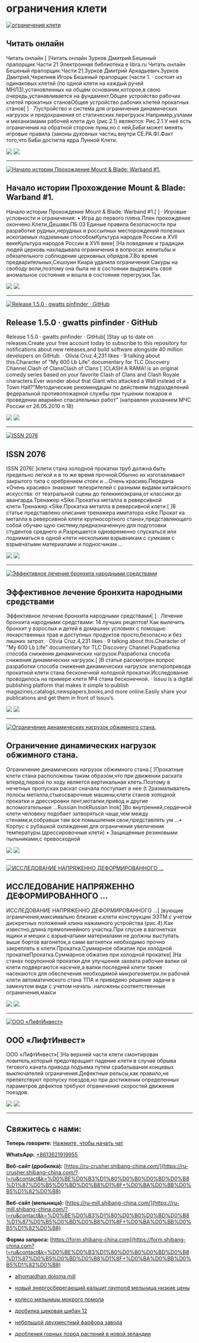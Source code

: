 # ограничения клети

<a href="https://swt.shibang-china.com/?l=ru&img&k=%D0%BE%D0%B3%D1%80%D0%B0%D0%BD%D0%B8%D1%87%D0%B5%D0%BD%D0%B8%D1%8F+%D0%BA%D0%BB%D0%B5%D1%82%D0%B8" target="_blank">![ограничения клети](http://static.shibang-china.com/all-800x300/957.jpg)</a>

## Читать онлайн
Читать онлайн [ ]Читать онлайн Зурков Дмитрий.Бешеный прапорщик.Части 21 Электронная библиотека e libra.ru Читать онлайн Бешеный прапорщик.Части 21.Зурков Дмитрий Аркадьевич.Зурков Дмитрий,Черепнев Игорь Бешеный прапорщик (части 1.&nbsp;&#0183;&#32;состоит из одинаковых клетей (по одной клети на каждый ручей МНЛЗ),установленных на общем основании,которое,в свою очередь,устанавливается на фундамент.Общее устройство рабочих клетей прокатных становОбщее устройство рабочих клетей прокатных станов[ ]&nbsp;&#0183;&#32;7)устройство и система для ограничения динамических нагрузок и предохранения от статических перегрузок.Например,узлами и механизмами рабочей клети дуо (рис.2.1) являются: Рис.2.1.У неё есть ограничения на обратной стороне луны,но с ней,БиБи может менять игровые правила (законы духовных частиц внутри СЕ.РА.Ф).Факт того,что БиБи достигла ядра Лунной Клети.


<a href="https://whatsapp.shibangsoft.com/WhatsApp.php" target="_blank" title="WhatsApp">![](http://static.shibang-china.com/icon/whatsapp.png)</a> <a href="https://swt.shibang-china.com/?l=ru&icon&k=%D0%BE%D0%B3%D1%80%D0%B0%D0%BD%D0%B8%D1%87%D0%B5%D0%BD%D0%B8%D1%8F+%D0%BA%D0%BB%D0%B5%D1%82%D0%B8" target="_blank">![](http://static.shibang-china.com/icon/chat-ru.png)</a>

---

<a href="https://swt.shibang-china.com/?l=ru&img&k=%D0%BE%D0%B3%D1%80%D0%B0%D0%BD%D0%B8%D1%87%D0%B5%D0%BD%D0%B8%D1%8F+%D0%BA%D0%BB%D0%B5%D1%82%D0%B8" target="_blank">![Начало истории Прохождение Mount &amp; Blade: Warband #1.](http://static.shibang-china.com/all-800x300/839.jpg)</a>

## Начало истории Прохождение Mount &amp; Blade: Warband #1.
Начало истории Прохождение Mount &amp; Blade: Warband #1.[ ]&nbsp;&#0183;&#32;Игровые условности и ограничения: • Игра до первого плена.Плен прохождение окончено.Клети,Дешави.ПБ 03 Единые правила безопасности при разработке рудных,нерудных и россыпных месторождений полезных ископаемых подземным способомКультура народов России в XVII векеКультура народов России в XVII веке[ ]На поведение и традиции людей церковь накладывала ограничения в вопросах женитьбы и обязательного соблюдения церковных обрядов.7.Во время предварительных,Сешоуин Киара удалила ограничения Сакуры на свободу воли,поэтому она была не в состоянии выдержать своё аномальное состояние и вошла в состояние перегрузки.Так.


<a href="https://whatsapp.shibangsoft.com/WhatsApp.php" target="_blank" title="WhatsApp">![](http://static.shibang-china.com/icon/whatsapp.png)</a> <a href="https://swt.shibang-china.com/?l=ru&icon&k=%D0%BE%D0%B3%D1%80%D0%B0%D0%BD%D0%B8%D1%87%D0%B5%D0%BD%D0%B8%D1%8F+%D0%BA%D0%BB%D0%B5%D1%82%D0%B8" target="_blank">![](http://static.shibang-china.com/icon/chat-ru.png)</a>

---

<a href="https://swt.shibang-china.com/?l=ru&img&k=%D0%BE%D0%B3%D1%80%D0%B0%D0%BD%D0%B8%D1%87%D0%B5%D0%BD%D0%B8%D1%8F+%D0%BA%D0%BB%D0%B5%D1%82%D0%B8" target="_blank">![Release 1.5.0 &#183; gwatts pinfinder &#183; GitHub](http://static.shibang-china.com/all-800x300/1380.jpg)</a>

## Release 1.5.0 &#183; gwatts pinfinder &#183; GitHub
Release 1.5.0 &#183; gwatts pinfinder &#183; GitHub[ ]Stay up to date on releases.Create your free account today to subscribe to this repository for notifications about new releases,and build software alongside 40 million developers on GitHub.&nbsp;&#0183;&#32;Olivia Cruz.4,231 likes &#183; 9 talking about this.Character of &quot;My 600 Lb Life&quot; documentary for TLC Discovery Channel.Clash of ClansClash of Clans [ ]CLASH A RAMA! is an original comedy series based on your favorite Clash of Clans and Clash Royale characters.Ever wonder about that Giant who attacked a Wall instead of a Town Hall?&quot;Методические рекомендации по действиям подразделений федеральной противопожарной службы при тушении пожаров и проведении аварийно спасательных работ&quot; (направлен указанием МЧС России от 26.05.2010 n 18)


<a href="https://whatsapp.shibangsoft.com/WhatsApp.php" target="_blank" title="WhatsApp">![](http://static.shibang-china.com/icon/whatsapp.png)</a> <a href="https://swt.shibang-china.com/?l=ru&icon&k=%D0%BE%D0%B3%D1%80%D0%B0%D0%BD%D0%B8%D1%87%D0%B5%D0%BD%D0%B8%D1%8F+%D0%BA%D0%BB%D0%B5%D1%82%D0%B8" target="_blank">![](http://static.shibang-china.com/icon/chat-ru.png)</a>

---

<a href="https://swt.shibang-china.com/?l=ru&img&k=%D0%BE%D0%B3%D1%80%D0%B0%D0%BD%D0%B8%D1%87%D0%B5%D0%BD%D0%B8%D1%8F+%D0%BA%D0%BB%D0%B5%D1%82%D0%B8" target="_blank">![ISSN 2076](http://static.shibang-china.com/all-800x300/247.jpg)</a>

## ISSN 2076
ISSN 2076[ ]клети стана холодной прокатки труб должна быть предельно легкой и в то же время прочной.Обычно их изготавливают закрытого типа с оребрением стоек и …Очень красиво.Передача &#171;Очень красиво&#187; знакомит телезрителей с разными видами китайского искусства: от театральной сцены до телекиноэкрана,от классики до авангарда.Тренажер &#171;Sike.Прокатка металла в реверсивной клети.Тренажер &#171;Sike.Прокатка металла в реверсивной клети.[ ]В статье представлено описание тренажера имитатора &#171;sike.Прокат ка металла в реверсивной клети крупносортного стана&#187;,представляющего собой обучаю щую систему,предназначенную для подготовки студентов среднего и.Разрешается одновременно спускаться или подниматься в одной клети нескольким взрывникам с сумками с взрывчатыми материалами и подносчикам …


<a href="https://whatsapp.shibangsoft.com/WhatsApp.php" target="_blank" title="WhatsApp">![](http://static.shibang-china.com/icon/whatsapp.png)</a> <a href="https://swt.shibang-china.com/?l=ru&icon&k=%D0%BE%D0%B3%D1%80%D0%B0%D0%BD%D0%B8%D1%87%D0%B5%D0%BD%D0%B8%D1%8F+%D0%BA%D0%BB%D0%B5%D1%82%D0%B8" target="_blank">![](http://static.shibang-china.com/icon/chat-ru.png)</a>

---

<a href="https://swt.shibang-china.com/?l=ru&img&k=%D0%BE%D0%B3%D1%80%D0%B0%D0%BD%D0%B8%D1%87%D0%B5%D0%BD%D0%B8%D1%8F+%D0%BA%D0%BB%D0%B5%D1%82%D0%B8" target="_blank">![Эффективное лечение бронхита народными средствами](http://static.shibang-china.com/all-800x300/1063.jpg)</a>

## Эффективное лечение бронхита народными средствами
Эффективное лечение бронхита народными средствами[ ]&nbsp;&#0183;&#32;Лечение бронхита народными средствами: 14 лучших рецептов! Как вылечить бронхит у взрослых и детей в домашних условиях с помощью лекарственных трав и доступных продуктов просто,безопасно и без лишних затрат.&nbsp;&#0183;&#32;Olivia Cruz.4,231 likes &#183; 9 talking about this.Character of &quot;My 600 Lb Life&quot; documentary for TLC Discovery Channel.Разработка способа снижения динамических нагрузок.Разработка способа снижения динамических нагрузок.[ ]В статье рассмотрен вопрос разработки способа снижения динамических нагрузок элеткропривода прокатной клети стана бесконечной холодной прокатки.Исследование проводилось на примере клети №4 стана бесконечной.&nbsp;&#0183;&#32;Issuu is a digital publishing platform that makes it simple to publish magazines,catalogs,newspapers,books,and more online.Easily share your publications and get them in front of Issuu’s.


<a href="https://whatsapp.shibangsoft.com/WhatsApp.php" target="_blank" title="WhatsApp">![](http://static.shibang-china.com/icon/whatsapp.png)</a> <a href="https://swt.shibang-china.com/?l=ru&icon&k=%D0%BE%D0%B3%D1%80%D0%B0%D0%BD%D0%B8%D1%87%D0%B5%D0%BD%D0%B8%D1%8F+%D0%BA%D0%BB%D0%B5%D1%82%D0%B8" target="_blank">![](http://static.shibang-china.com/icon/chat-ru.png)</a>

---

<a href="https://swt.shibang-china.com/?l=ru&img&k=%D0%BE%D0%B3%D1%80%D0%B0%D0%BD%D0%B8%D1%87%D0%B5%D0%BD%D0%B8%D1%8F+%D0%BA%D0%BB%D0%B5%D1%82%D0%B8" target="_blank">![Ограничение динамических нагрузок обжимного стана.](http://static.shibang-china.com/all-800x300/426.jpg)</a>

## Ограничение динамических нагрузок обжимного стана.
Ограничение динамических нагрузок обжимного стана.[ ]Прокатные клети стана расположены таким образом,что при движении раската вперед,первой по ходу является вертикальная клеть.Поэтому в нечетных пропусках раскат сначала поступает в нее (t 2разматыватель полосы металла,стыкосварочные машины,клети станов холодной прокатки и дрессировки лент,моталки,привод и другие вспомогательные …Russian InokRussian Inok[ ]Во внутренней,сердечной клети человеку подобает затворяться чаще,чем между стенами,и,собравши там все помышления свои,представлять ум …• Корпус с рубашкой охлаждения для ограничения увеличения температуры.(дрессировочные клети) • Защищённые резиновыми пыльниками,с превосходной


<a href="https://whatsapp.shibangsoft.com/WhatsApp.php" target="_blank" title="WhatsApp">![](http://static.shibang-china.com/icon/whatsapp.png)</a> <a href="https://swt.shibang-china.com/?l=ru&icon&k=%D0%BE%D0%B3%D1%80%D0%B0%D0%BD%D0%B8%D1%87%D0%B5%D0%BD%D0%B8%D1%8F+%D0%BA%D0%BB%D0%B5%D1%82%D0%B8" target="_blank">![](http://static.shibang-china.com/icon/chat-ru.png)</a>

---

<a href="https://swt.shibang-china.com/?l=ru&img&k=%D0%BE%D0%B3%D1%80%D0%B0%D0%BD%D0%B8%D1%87%D0%B5%D0%BD%D0%B8%D1%8F+%D0%BA%D0%BB%D0%B5%D1%82%D0%B8" target="_blank">![ИССЛЕДОВАНИЕ НАПРЯЖЕННО ДЕФОРМИРОВАННОГО …](http://static.shibang-china.com/all-800x300/1135.jpg)</a>

## ИССЛЕДОВАНИЕ НАПРЯЖЕННО ДЕФОРМИРОВАННОГО …
ИССЛЕДОВАНИЕ НАПРЯЖЕННО ДЕФОРМИРОВАННОГО …[ ]вующие ограничения,максимально близкие к.клети конструкции ЭЗТМ с учетом дискретных положений клина нажимного устройства (рис.4).Как известно,длина прямолинейного участка.При спуске в вагонетках ящики и мешки с взрывчатыми материалами не должны выступать выше бортов вагонеток,а сами вагонетки необходимо прочно закреплять в клети.Прокатка.Суммарное обжатие при холодной прокаткеПрокатка.Суммарное обжатие при холодной прокатке[ ]На станах порулонной прокатки для улучшения захвата рабочие валки ой клети подвергаются насечке,а валки последней клети также насекаются для обеспечения необходимой микрогеометри.ли рабочей клети автоматического стана ТПА и приведено решение задачи в замкнутом виде с учетом началь .наложены соответственные ограничения,макси


<a href="https://whatsapp.shibangsoft.com/WhatsApp.php" target="_blank" title="WhatsApp">![](http://static.shibang-china.com/icon/whatsapp.png)</a> <a href="https://swt.shibang-china.com/?l=ru&icon&k=%D0%BE%D0%B3%D1%80%D0%B0%D0%BD%D0%B8%D1%87%D0%B5%D0%BD%D0%B8%D1%8F+%D0%BA%D0%BB%D0%B5%D1%82%D0%B8" target="_blank">![](http://static.shibang-china.com/icon/chat-ru.png)</a>

---

<a href="https://swt.shibang-china.com/?l=ru&img&k=%D0%BE%D0%B3%D1%80%D0%B0%D0%BD%D0%B8%D1%87%D0%B5%D0%BD%D0%B8%D1%8F+%D0%BA%D0%BB%D0%B5%D1%82%D0%B8" target="_blank">![ООО &#171;ЛифтИнвест&#187;](http://static.shibang-china.com/all-800x300/1007.jpg)</a>

## ООО &#171;ЛифтИнвест&#187;
ООО &#171;ЛифтИнвест&#187;[ ]На верхней части клети смонтирован ловитель,который предотвращает падение клети в случае обрыва тягового каната.привода подъема путем срабатывания концевых выключателей ограничения.Дефектные рельсы,как правило,не препятствуют пропуску поездов,но при достижении определенных параметров дефектов требуют ограничения скоростей движения поездов.

<a href="https://whatsapp.shibangsoft.com/WhatsApp.php" target="_blank" title="WhatsApp">![](http://static.shibang-china.com/icon/whatsapp.png)</a> <a href="https://swt.shibang-china.com/?l=ru&icon&k=%D0%BE%D0%B3%D1%80%D0%B0%D0%BD%D0%B8%D1%87%D0%B5%D0%BD%D0%B8%D1%8F+%D0%BA%D0%BB%D0%B5%D1%82%D0%B8" target="_blank">![](http://static.shibang-china.com/icon/chat-ru.png)</a>

---
## Свяжитесь с нами:

**Теперь говорите:** [Нажмите, чтобы начать чат](https://swt.shibang-china.com?l=ru&contact&k=%D0%BE%D0%B3%D1%80%D0%B0%D0%BD%D0%B8%D1%87%D0%B5%D0%BD%D0%B8%D1%8F+%D0%BA%D0%BB%D0%B5%D1%82%D0%B8)

**WhatsApp:**  [+8613621919955](https://whatsapp.shibangsoft.com/WhatsApp.php)

**Веб-сайт (дробилка):** [https://ru-crusher.shibang-china.com/](https://ru-crusher.shibang-china.com/?l=ru&contact&k=%D0%BE%D0%B3%D1%80%D0%B0%D0%BD%D0%B8%D1%87%D0%B5%D0%BD%D0%B8%D1%8F+%D0%BA%D0%BB%D0%B5%D1%82%D0%B8)

**Веб-сайт (мельница):** [https://ru-mill.shibang-china.com/](https://ru-mill.shibang-china.com/?l=ru&contact&k=%D0%BE%D0%B3%D1%80%D0%B0%D0%BD%D0%B8%D1%87%D0%B5%D0%BD%D0%B8%D1%8F+%D0%BA%D0%BB%D0%B5%D1%82%D0%B8)

**Форма запроса:** [https://form.shibang-china.com](https://form.shibang-china.com?l=ru&contact&k=%D0%BE%D0%B3%D1%80%D0%B0%D0%BD%D0%B8%D1%87%D0%B5%D0%BD%D0%B8%D1%8F+%D0%BA%D0%BB%D0%B5%D1%82%D0%B8)

* [alhomaidhan doloma mill](../119/alhomaidhan%20doloma%20mill.md)

* [новый энергосберегающий кальцит raymond мельница низкие цены](../116/%D0%BD%D0%BE%D0%B2%D1%8B%D0%B9%20%D1%8D%D0%BD%D0%B5%D1%80%D0%B3%D0%BE%D1%81%D0%B1%D0%B5%D1%80%D0%B5%D0%B3%D0%B0%D1%8E%D1%89%D0%B8%D0%B9%20%D0%BA%D0%B0%D0%BB%D1%8C%D1%86%D0%B8%D1%82%20raymond%20%D0%BC%D0%B5%D0%BB%D1%8C%D0%BD%D0%B8%D1%86%D0%B0%20%D0%BD%D0%B8%D0%B7%D0%BA%D0%B8%D0%B5%20%D1%86%D0%B5%D0%BD%D1%8B.md)

* [колесо мельницы мокрого помола](../120/%D0%BA%D0%BE%D0%BB%D0%B5%D1%81%D0%BE%20%D0%BC%D0%B5%D0%BB%D1%8C%D0%BD%D0%B8%D1%86%D1%8B%20%D0%BC%D0%BE%D0%BA%D1%80%D0%BE%D0%B3%D0%BE%20%D0%BF%D0%BE%D0%BC%D0%BE%D0%BB%D0%B0.md)

* [дробилка щековая шибан 12](../107/%D0%B4%D1%80%D0%BE%D0%B1%D0%B8%D0%BB%D0%BA%D0%B0%20%D1%89%D0%B5%D0%BA%D0%BE%D0%B2%D0%B0%D1%8F%20%D1%88%D0%B8%D0%B1%D0%B0%D0%BD%2012.md)

* [небольшой двухместный фарфора завода](../106/%D0%BD%D0%B5%D0%B1%D0%BE%D0%BB%D1%8C%D1%88%D0%BE%D0%B9%20%D0%B4%D0%B2%D1%83%D1%85%D0%BC%D0%B5%D1%81%D1%82%D0%BD%D1%8B%D0%B9%20%D1%84%D0%B0%D1%80%D1%84%D0%BE%D1%80%D0%B0%20%D0%B7%D0%B0%D0%B2%D0%BE%D0%B4%D0%B0.md)

* [дробления горных пород растений в новой зеландии](../110/%D0%B4%D1%80%D0%BE%D0%B1%D0%BB%D0%B5%D0%BD%D0%B8%D1%8F%20%D0%B3%D0%BE%D1%80%D0%BD%D1%8B%D1%85%20%D0%BF%D0%BE%D1%80%D0%BE%D0%B4%20%D1%80%D0%B0%D1%81%D1%82%D0%B5%D0%BD%D0%B8%D0%B9%20%D0%B2%20%D0%BD%D0%BE%D0%B2%D0%BE%D0%B9%20%D0%B7%D0%B5%D0%BB%D0%B0%D0%BD%D0%B4%D0%B8%D0%B8.md)